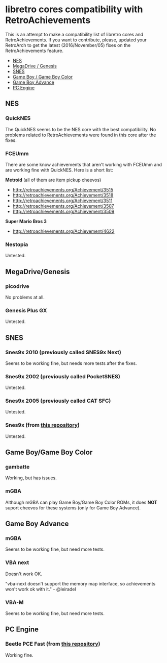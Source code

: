 # libretro cores compatibility with RetroAchievements

This is an attempt to make a compatibility list of libretro cores and RetroAchievements. If you want to contribute, please, updated your RetroArch to get the latest (2016/November/05) fixes on the RetroAchievements feature.

- [NES](#nes)
- [MegaDrive / Genesis](#megadrivegenesis)
- [SNES](#snes)
- [Game Boy / Game Boy Color](#game-boygame-boy-color)
- [Game Boy Advance](#game-boy-advance)
- [PC Engine](#pc-engine)

## NES

### QuickNES

The QuickNES seems to be the NES core with the best compatibility. No problems related to RetroAchievements were found in this core after the fixes.


### FCEUmm

There are some know achievements that aren't working with FCEUmm and are working fine with QuickNES. Here is a short list:

**Metroid** (all of them are item pickup cheevos)
- http://retroachievements.org/Achievement/3515
- http://retroachievements.org/Achievement/3518
- http://retroachievements.org/Achievement/3511
- http://retroachievements.org/Achievement/3507
- http://retroachievements.org/Achievement/3509

**Super Mario Bros 3**
- http://retroachievements.org/Achievement/4622


### Nestopia

Untested.


## MegaDrive/Genesis

### picodrive

No problems at all.


### Genesis Plus GX

Untested.


## SNES

### Snes9x 2010 (previously called SNES9x Next)

Seems to be working fine, but needs more tests after the fixes.


### Snes9x 2002 (previously called PocketSNES)

Untested.


### Snes9x 2005 (previously called CAT SFC)

Untested.


### Snes9x (from [this repository](https://github.com/libretro/snes9x))

Untested.


## Game Boy/Game Boy Color

### gambatte

Working, but has issues.


### mGBA

Although mGBA can play Game Boy/Game Boy Color ROMs, it does **NOT** suport cheevos for these systems (only for Game Boy Advance).


## Game Boy Advance

### mGBA

Seems to be working fine, but need more tests.


### VBA next

Doesn't work OK.

"vba-next doesn't support the memory map interface, so achievements won't work ok with it." - @leiradel


### VBA-M

Seems to be working fine, but need more tests.


## PC Engine

### Beetle PCE Fast (from [this repository](https://github.com/libretro/beetle-pce-fast-libretro))

Working fine.
